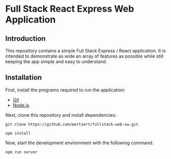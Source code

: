 # Full Stack React Express Web Application

## Introduction
This repository contains a simple Full Stack Express / React application. It is intended to demonstrate as wide an array of features as possible while still keeping the app simple and easy to understand.
 

## Installation
First, install the programs required to run the application:

- [Git](https://git-scm.com/book/en/v2/Getting-Started-Installing-Git)
- [Node.js](https://nodejs.org/en/download/)

Next, clone this repository and install dependencies:

```
git clone https://github.com/mertsert/fullstack-web-sw.git
```

```
npm install
```

Now, start the development environment with the following command:

```
npm run server
```
